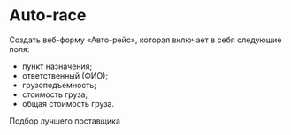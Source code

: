 # Auto-race

Создать веб-форму «Авто-рейс», которая включает в себя следующие поля: 
- пункт назначения; 
- ответственный (ФИО); 
- грузоподъемность; 
- стоимость груза; 
- общая стоимость груза. 

Подбор лучшего поставщика
